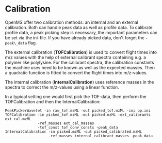 Calibration
===========

OpenMS offer two calibration methods: an internal and an external calibration. Both can handle peak data as well as
profile data. To calibrate profile data, a peak picking step is necessary, the important parameters can be set via the
ini-file. If you have already picked data, don't forget the `-peak\_data` flag.

The external calibration (**TOFCalibration**) is used to convert flight times into m/z values with the help of external
calibrant spectra containing e.g. a polymer like polylysine. For the calibrant spectra, the calibration constants the
machine uses need to be known as well as the expected masses. Then a quadratic function is fitted to convert the flight
times into m/z-values.

The internal calibration (**InternalCalibration**) uses reference masses in the spectra to correct the m/z-values
using a linear function.

In a typical setting one would first pick the TOF-data, then perform the TOFCalibration and then the InternalCalibration:

```
PeakPickerWavelet -in raw_tof.mzML -out picked_tof.mzML -ini pp.ini
TOFCalibration -in picked_tof.mzML -out picked.mzML -ext_calibrants ext_cal.mzML
               -ref_masses ext_cal_masses
               -tof_const tof_conv_consts -peak_data
InternalCalibration -in picked.mzML -out picked_calibrated.mzML
                    -ref_masses internal_calibrant_masses -peak_data
```
